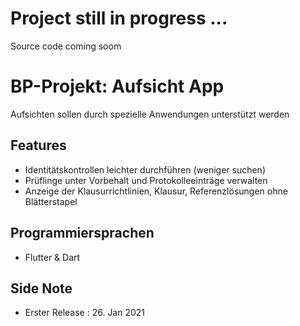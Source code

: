 # Project still in progress ... 
Source code coming soom 

# BP-Projekt: Aufsicht App

Aufsichten sollen durch spezielle Anwendungen unterstützt werden

## Features

- Identitätskontrollen leichter durchführen (weniger suchen)
- Prüflinge unter Vorbehalt und Protokolleeinträge verwalten
- Anzeige der Klausurrichtlinien, Klausur, Referenzlösungen ohne Blätterstapel

## Programmiersprachen

- Flutter & Dart 


## Side Note

- Erster Release : 26. Jan 2021
